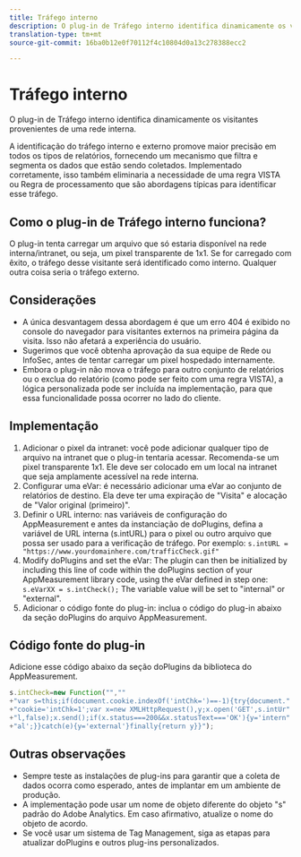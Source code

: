 ```yaml
---
title: Tráfego interno
description: O plug-in de Tráfego interno identifica dinamicamente os visitantes provenientes de uma rede interna.
translation-type: tm+mt
source-git-commit: 16ba0b12e0f70112f4c10804d0a13c278388ecc2

---
```



# Tráfego interno

O plug-in de Tráfego interno identifica dinamicamente os visitantes provenientes de uma rede interna.

A identificação do tráfego interno e externo promove maior precisão em todos os tipos de relatórios, fornecendo um mecanismo que filtra e segmenta os dados que estão sendo coletados. Implementado corretamente, isso também eliminaria a necessidade de uma regra VISTA ou Regra de processamento que são abordagens típicas para identificar esse tráfego.

## Como o plug-in de Tráfego interno funciona?

O plug-in tenta carregar um arquivo que só estaria disponível na rede interna/intranet, ou seja, um pixel transparente de 1x1. Se for carregado com êxito, o tráfego desse visitante será identificado como interno. Qualquer outra coisa seria o tráfego externo.

## Considerações

* A única desvantagem dessa abordagem é que um erro 404 é exibido no console do navegador para visitantes externos na primeira página da visita. Isso não afetará a experiência do usuário.
* Sugerimos que você obtenha aprovação da sua equipe de Rede ou InfoSec, antes de tentar carregar um pixel hospedado internamente.
* Embora o plug-in não mova o tráfego para outro conjunto de relatórios ou o exclua do relatório (como pode ser feito com uma regra VISTA), a lógica personalizada pode ser incluída na implementação, para que essa funcionalidade possa ocorrer no lado do cliente.

## Implementação

1. Adicionar o pixel da intranet: você pode adicionar qualquer tipo de arquivo na intranet que o plug-in tentaria acessar. Recomenda-se um pixel transparente 1x1. Ele deve ser colocado em um local na intranet que seja amplamente acessível na rede interna.
1. Configurar uma eVar: é necessário adicionar uma eVar ao conjunto de relatórios de destino. Ela deve ter uma expiração de "Visita" e alocação de "Valor original (primeiro)".
1. Definir o URL interno: nas variáveis de configuração do AppMeasurement e antes da instanciação de doPlugins, defina a variável de URL interna (s.intURL) para o pixel ou outro arquivo que possa ser usado para a verificação de tráfego. Por exemplo: `s.intURL = "https://www.yourdomainhere.com/trafficCheck.gif"`
1. Modify doPlugins and set the eVar: The plugin can then be initialized by including this line of code within the doPlugins section of your AppMeasurement library code, using the eVar defined in step one: `s.eVarXX = s.intCheck();`
The variable value will be set to "internal" or "external".
1. Adicionar o código fonte do plug-in: inclua o código do plug-in abaixo da seção doPlugins do arquivo AppMeasurement.

## Código fonte do plug-in

Adicione esse código abaixo da seção doPlugins da biblioteca do AppMeasurement.

```JavaScript
s.intCheck=new Function("",""
+"var s=this;if(document.cookie.indexOf('intChk=')==-1){try{document."
+"cookie='intChk=1';var x=new XMLHttpRequest(),y;x.open('GET',s.intUr"
+"l,false);x.send();if(x.status===200&&x.statusText==='OK'){y='intern"
+"al';}}catch(e){y='external'}finally{return y}}");
```

## Outras observações

* Sempre teste as instalações de plug-ins para garantir que a coleta de dados ocorra como esperado, antes de implantar em um ambiente de produção.
* A implementação pode usar um nome de objeto diferente do objeto "s" padrão do Adobe Analytics. Em caso afirmativo, atualize o nome do objeto de acordo.
* Se você usar um sistema de Tag Management, siga as etapas para atualizar doPlugins e outros plug-ins personalizados.
